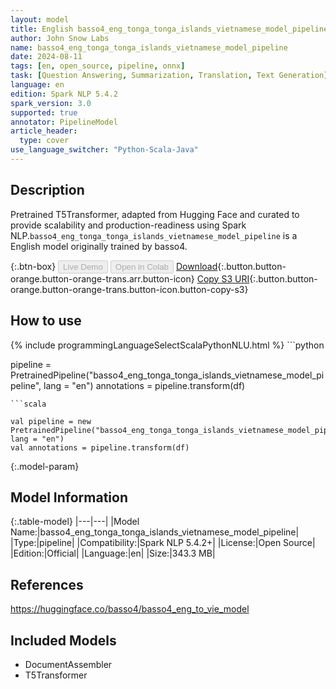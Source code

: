 ```yaml
---
layout: model
title: English basso4_eng_tonga_tonga_islands_vietnamese_model_pipeline pipeline T5Transformer from basso4
author: John Snow Labs
name: basso4_eng_tonga_tonga_islands_vietnamese_model_pipeline
date: 2024-08-11
tags: [en, open_source, pipeline, onnx]
task: [Question Answering, Summarization, Translation, Text Generation]
language: en
edition: Spark NLP 5.4.2
spark_version: 3.0
supported: true
annotator: PipelineModel
article_header:
  type: cover
use_language_switcher: "Python-Scala-Java"
---
```


## Description

Pretrained T5Transformer, adapted from Hugging Face and curated to provide scalability and production-readiness using Spark NLP.`basso4_eng_tonga_tonga_islands_vietnamese_model_pipeline` is a English model originally trained by basso4.

{:.btn-box}
<button class="button button-orange" disabled>Live Demo</button>
<button class="button button-orange" disabled>Open in Colab</button>
[Download](https://s3.amazonaws.com/auxdata.johnsnowlabs.com/public/models/basso4_eng_tonga_tonga_islands_vietnamese_model_pipeline_en_5.4.2_3.0_1723377796935.zip){:.button.button-orange.button-orange-trans.arr.button-icon}
[Copy S3 URI](s3://auxdata.johnsnowlabs.com/public/models/basso4_eng_tonga_tonga_islands_vietnamese_model_pipeline_en_5.4.2_3.0_1723377796935.zip){:.button.button-orange.button-orange-trans.button-icon.button-copy-s3}

## How to use



<div class="tabs-box" markdown="1">
{% include programmingLanguageSelectScalaPythonNLU.html %}
```python

pipeline = PretrainedPipeline("basso4_eng_tonga_tonga_islands_vietnamese_model_pipeline", lang = "en")
annotations =  pipeline.transform(df)   

```
```scala

val pipeline = new PretrainedPipeline("basso4_eng_tonga_tonga_islands_vietnamese_model_pipeline", lang = "en")
val annotations = pipeline.transform(df)

```
</div>

{:.model-param}
## Model Information

{:.table-model}
|---|---|
|Model Name:|basso4_eng_tonga_tonga_islands_vietnamese_model_pipeline|
|Type:|pipeline|
|Compatibility:|Spark NLP 5.4.2+|
|License:|Open Source|
|Edition:|Official|
|Language:|en|
|Size:|343.3 MB|

## References

https://huggingface.co/basso4/basso4_eng_to_vie_model

## Included Models

- DocumentAssembler
- T5Transformer
